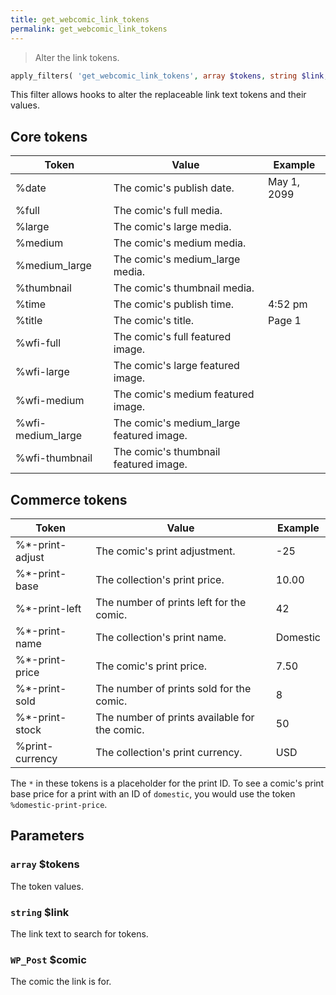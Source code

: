 ```yaml
---
title: get_webcomic_link_tokens
permalink: get_webcomic_link_tokens
---
```


> Alter the link tokens.

```php
apply_filters( 'get_webcomic_link_tokens', array $tokens, string $link, WP_Post $comic )
```

This filter allows hooks to alter the replaceable link text tokens and
their values.

## Core tokens

|Token            |Value                                   |Example    |
|-----------------|----------------------------------------|-----------|
|%date            |The comic's publish date.               |May 1, 2099|
|%full            |The comic's full media.                 |           |
|%large           |The comic's large media.                |           |
|%medium          |The comic's medium media.               |           |
|%medium_large    |The comic's medium_large media.         |           |
|%thumbnail       |The comic's thumbnail media.            |           |
|%time            |The comic's publish time.               |4:52 pm    |
|%title           |The comic's title.                      |Page 1     |
|%wfi-full        |The comic's full featured image.        |           |
|%wfi-large       |The comic's large featured image.       |           |
|%wfi-medium      |The comic's medium featured image.      |           |
|%wfi-medium_large|The comic's medium_large featured image.|           |
|%wfi-thumbnail   |The comic's thumbnail featured image.   |           |

## Commerce tokens

|Token          |Value                                        |Example   |
|---------------|---------------------------------------------|----------|
|%*-print-adjust|The comic's print adjustment.                |-25       |
|%*-print-base  |The collection's print price.                |10.00     |
|%*-print-left  |The number of prints left for the comic.     |42        |
|%*-print-name  |The collection's print name.                 |Domestic  |
|%*-print-price |The comic's print price.                     |7.50      |
|%*-print-sold  |The number of prints sold for the comic.     |8         |
|%*-print-stock |The number of prints available for the comic.|50        |
|%print-currency|The collection's print currency.             |USD       |

The `*` in these tokens is a placeholder for the print ID. To see a comic's
print base price for a print with an ID of `domestic`, you would use the
token `%domestic-print-price`.

## Parameters

### `array` $tokens
The token values.

### `string` $link
The link text to search for tokens.

### `WP_Post` $comic
The comic the link is for.

